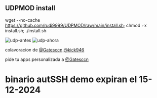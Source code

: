 ## UDPMOD install

wget --no-cache https://github.com/rudi9999/UDPMOD/raw/main/install.sh; chmod +x install.sh; ./install.sh

![udp-antes](https://github.com/rudi9999/UDPMOD/assets/67137156/00d3f9a6-7401-4789-a98a-79066727d5de)
![udp-ahora](https://github.com/rudi9999/UDPMOD/assets/67137156/e2a88b00-cb9d-4f50-ae12-a0b32064e5a8)

colavoracion de
[@Gatesccn](https://t.me/Gatesccn)
[@kick946](https://t.me/kick946)

pide tu apps personalizada a [@Gatesccn](https://t.me/Gatesccn)

# binario autSSH demo expiran el 15-12-2024
